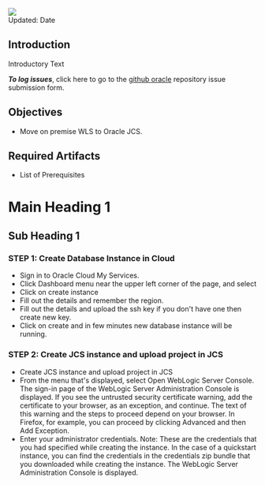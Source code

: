 ![](images/300/Picture-lab.png)  
Updated: Date

## Introduction

Introductory Text

**_To log issues_**, click here to go to the [github oracle](https://github.com/oracle/learning-library/issues/new) repository issue submission form.

## Objectives

- Move on premise WLS to Oracle JCS.

## Required Artifacts

- List of Prerequisites

# Main Heading 1

## Sub Heading 1

### **STEP 1**: Create Database Instance in Cloud

- Sign in to Oracle Cloud My Services.
- Click  Dashboard menu near the upper left corner of the page, and select
- Click on create instance
- Fill out the details and remember the region.
- Fill out the details and upload the ssh key if you don't have one then create new key.
- Click on create and in few minutes new database instance will be running.

### **STEP 2**: Create JCS instance and upload project in JCS

- Create JCS instance and upload project in JCS
- From the menu that's displayed, select Open WebLogic Server Console. 
The sign-in page of the WebLogic Server Administration Console is displayed. 
If you see the untrusted security certificate warning, add the certificate to your browser, as an exception, and continue. The text of this warning and the steps to proceed depend on your browser. In Firefox, for example, you can proceed by clicking Advanced and then Add Exception.
- Enter your administrator credentials. 
Note: These are the credentials that you had specified while creating the instance. In the case of a quickstart instance, you can find the credentials in the credentials zip bundle that you downloaded while creating the instance. 
The WebLogic Server Administration Console is displayed.